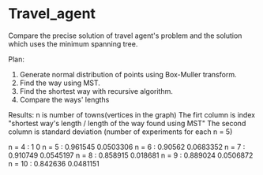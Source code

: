 # Travel_agent
Compare the precise solution of travel agent's problem and the solution which uses the minimum spanning tree.

Plan:
1) Generate normal distribution of points using Box-Muller transform.
2) Find the way using MST.
3) Find the shortest way with recursive algorithm.
4) Compare the ways' lengths

Results:
n is number of towns(vertices in the graph)
The firt column is index "shortest way's length / length of the way found using MST"
The second column is standard deviation (number of experiments for each n = 5)

n = 4 : 1	        0
n = 5 : 0.961545	0.0503306
n = 6 : 0.90562	    0.0683352
n = 7 : 0.910749	0.0545197
n = 8 : 0.858915	0.018681
n = 9 : 0.889024	0.0506872
n = 10 : 0.842636	0.0481151
